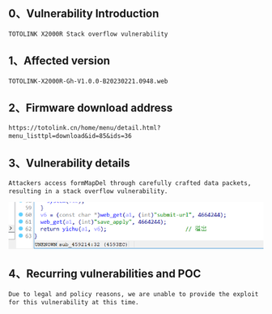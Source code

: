 ## 0、Vulnerability Introduction

```
TOTOLINK X2000R Stack overflow vulnerability
```

## 1、Affected version

```
TOTOLINK-X2000R-Gh-V1.0.0-B20230221.0948.web
```

## 2、Firmware download address

```
https://totolink.cn/home/menu/detail.html?menu_listtpl=download&id=85&ids=36
```

## 3、Vulnerability details

```
Attackers access formMapDel through carefully crafted data packets, resulting in a stack overflow vulnerability.
```

![image-20231021201227007](upload\image-20231021201227007.png)

## 4、Recurring vulnerabilities and POC

```
Due to legal and policy reasons, we are unable to provide the exploit for this vulnerability at this time.
```